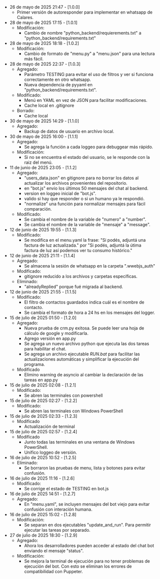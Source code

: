 - 26 de mayo de 2025 21:47 - [1.0.0]
    - Primer versión de autoresponder para implementar en whatsapp de Calares.
- 28 de mayo de 2025 17:15 - [1.0.1]
    - Modificación:
        - Cambio de nombre "python_backend/requierements.txt" a "python_backend/requirements.txt"
- 28 de mayo de 2025 18:18 - [1.0.2]
    - Modificación:
        - Cambio de formato de "menu.py" a "menu.json" para una lectura más fácil.
- 28 de mayo de 2025 22:37 - [1.0.3]
    - Agregado:
        - Parámetro TESTING para evitar el uso de filtros y ver si funciona correctamente en otro whatsapp.
        - Nueva dependencia de pyyaml en "python_backend/requirements.txt".
    - Modificado:
        - Menú en YAML en vez de JSON para facilitar modificaciones.
        - Cache local en .gitignore
    - Borrado:
        - Cache local
- 30 de mayo de 2025 14:29 - [1.1.0]
    - Agregado:
        - Backup de datos de usuario en archivo local.
- 30 de mayo de 2025 16:00 - [1.1.1]
    - Agregado:
        - Se agrega la función a cada loggeo para debuggear más rápido.
    - Modificación:
        - Si no se encuentra el estado del usuario, se le responde con la raiz del menú.
- 11 de junio de 2025 23:05 - [1.1.2]
    - Agregado:
        - "users_data.json" en gitignore para no borrar los datos al actualizar los archivos provenientes del repositorio.
        - en "bot.js" envio los últimos 50 mensajes del chat al backend.
        - version en loggeo inicial de "bot.js".
        - valido si hay que responder o si un humano ya le respondió.
        - "normalize" una función para normalizar mensajes para fácil comparación.
    - Modificado:
        - Se cambia el nombre de la variable de "numero" a "number".
        - Se cambia el nombre de la variable de "mensaje" a "message".
- 12 de junio de 2025 19:55 - [1.1.3]
    - Modificado:
        - Se modifica en el menu.yaml la frase: "Si podés, adjuntá una factura de luz actualizada." por "Si podés, adjuntá la útima factura de luz así podemos ver tu consumo histórico."
- 12 de junio de 2025 21:11 - [1.1.4]
    - Agregado:
        - Se almacena la sesión de whatsapp en la carpeta ".wwebjs_auth"
    - Modificado:
        - gitignore reducido a los archivos y carpetas específicas.
    - Eliminado:
        - "alreadyReplied" porque fué migrada al backend.
- 12 de junio de 2025 21:55 - [1.1.5]
    - Modificado:
        - El filtro de contactos guardados indica cuál es el nombre de contacto.
        - Se cambia el formato de hora a 24 hs en los mensajes del logger.
- 15 de julio de 2025 01:50 - [1.2.0]
    - Agregado:
        - Nueva prueba de crm.py exitosa. Se puede leer una hoja de cálculo de google y modificarla.
        - Agrego versión en app.py
        - Se agrega un nuevo archivo python que ejecuta las dos tareas para habilitar el chat.
        - Se agrega un archivo ejecutable *RUN.bat* para facilitar las actualizaciones automáticas y simplificar la ejecución del programa.
    - Modificado
        - Elimino warning de asyncio al cambiar la declaración de las tareas en app.py
- 15 de julio de 2025 02:08 - [1.2.1]
    - Modificado:
        - Se abren las terminales con powershell
- 15 de julio de 2025 02:27 - [1.2.2]
    - Modificado:
        - Se abren las terminales con Windows PowerShell
- 15 de julio de 2025 02:33 - [1.2.3]
    - Modificado
        - Actualización de terminal
- 15 de julio de 2025 02:57 - [1.2.4]
    - Modificado
        - Junto todas las terminales en una ventana de Windows PowerShell.
        - Unifico loggeo de versión.
- 16 de julio de 2025 10:52 - [1.2.5]
    - Eliminado:
        - Se borraron las pruebas de menu, lista y botones para evitar confusión.
- 16 de julio de 2025 11:16 - [1.2.6]
    - Modificado:
        - Se corrige el estado de TESTING en bot.js
- 16 de julio de 2025 14:51 - [1.2.7]
    - Agregado:
        - En "menu.yaml", se incluyen mensajes del bot viejo para evitar confusión con interación humana.
- 16 de julio de 2025 15:02 - [1.2.8]
    - Modificación:
        - Se separan en dos ejecutables "update_and_run". Para permitir ejecutar las tareas por separado.
- 27 de julio de 2025 18:30 - [1.2.9]
    - Agregado:
        - Ahora los desarrolladores pueden acceder al estado del chat bot enviando el mensaje "status".
    - Modificación:
        - Se mejora la terminal de ejecución para no tener problemas de ejecución del bot. Con esto se eliminan los errores de compatibilidad con Puppeter.